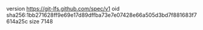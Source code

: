 version https://git-lfs.github.com/spec/v1
oid sha256:1bb271628ff9e69e17d89dffba73e7e07428e66a505d3bd7f881683f7614a25c
size 7148

